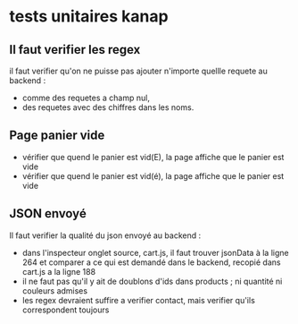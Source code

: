 # tests unitaires kanap

## Il faut verifier les regex

il faut verifier qu'on ne puisse pas ajouter n'importe quellle requete au backend : 

- comme des requetes a champ nul, 
- des requetes avec des chiffres dans les noms.

## Page panier vide

- vérifier que quend le panier est vid(E), la page affiche que le panier est vide
- vérifier que quend le panier est vid(é), la page affiche que le panier est vide

## JSON envoyé

Il faut verifier la qualité du json envoyé au backend : 

- dans l'inspecteur onglet source, cart.js, il faut trouver jsonData à la ligne 264 et comparer a ce qui est demandé dans le backend, recopié dans cart.js a la ligne 188
- il ne faut pas qu'il y ait de doublons d'ids dans products ; ni quantité ni couleurs admises
- les regex devraient suffire a verifier contact, mais verifier qu'ils correspondent toujours